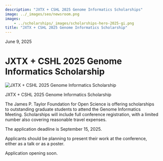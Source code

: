 ```yaml
---
description: "JXTX + CSHL 2025 Genome Informatics Scholarships"
image: ../_images/seo/newsroom.png
images:
    - ../scholarships/_images/scholarships-hero-2025-gi.png
title: "JXTX + CSHL 2025 Genome Informatics Scholarship"
---
```


<Date>June 9, 2025</Date>

# JXTX + CSHL 2025 Genome Informatics Scholarship

<Image alt="JXTX + CSHL 2025 Genome Informatics Scholarship" image={props.images[0]}></Image>

<figcaption>JXTX + CSHL 2025 Genome Informatics Scholarship</figcaption>

The James P. Taylor Foundation for Open Science is offering scholarships to outstanding graduate students to attend the Genome Informatics Meeting. Scholarships will include full conference registration, with a limited number also covering reasonable travel expenses. 

The application deadline is September 15, 2025.

Applicants should be planning to present their work at the conference, either as a talk or as a poster.

Application opening soon.

<!--
<ButtonCta
    attributeHREF={"https://docs.google.com/forms/d/e/1FAIpQLSfl5PPEG30Gi59-ZvLejj_2oiXv67og51L7yAJvJfa_6jpTbg/viewform"}
    buttonScale={"OVERSIZED"}
    buttonTheme={"SECONDARY"}
    buttonType={"UNELEVATED"}>
Apply Now
</ButtonCta>
-->